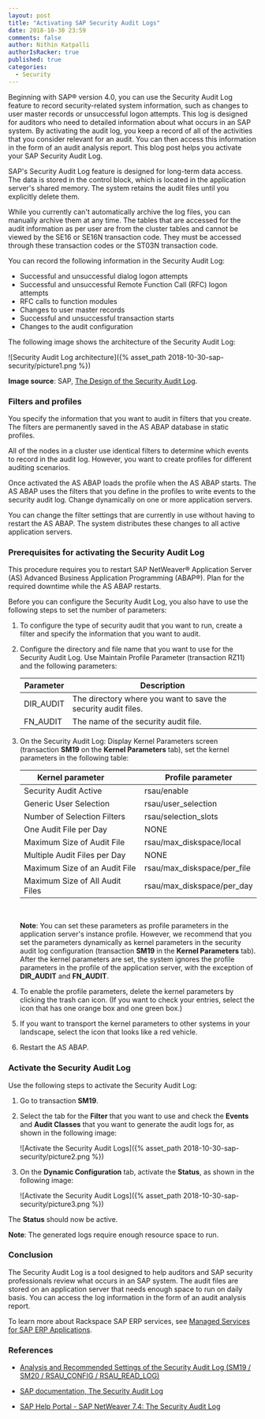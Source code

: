 ```yaml
---
layout: post
title: "Activating SAP Security Audit Logs"
date: 2018-10-30 23:59
comments: false
author: Nithin Katpalli
authorIsRacker: true
published: true
categories:
  - Security
---
```


Beginning with SAP&reg; version 4.0, you can use the Security Audit Log
feature to record security-related system information, such as changes to user
master records or unsuccessful logon attempts. This log is designed for
auditors who need to detailed information about what occurs in an SAP system.
By activating the audit log, you keep a record of all of the activities that
you consider relevant for an audit. You can then access this information in
the form of an audit analysis report. This blog post helps you activate your
SAP Security Audit Log.

<!-- more -->

SAP's Security Audit Log feature is designed for long-term data access. The
data is stored in the control block, which is located in the application
server's shared memory. The system retains the audit files until you
explicitly delete them.

While you currently can't automatically archive the log files, you can
manually archive them at any time. The tables that are accessed for the audit
information as per user are from the cluster tables and cannot be viewed by
the SE16 or SE16N transaction code. They must be accessed through these
transaction codes or the ST03N transaction code.

You can record the following information in the Security Audit Log:

- Successful and unsuccessful dialog logon attempts
- Successful and unsuccessful Remote Function Call (RFC) logon attempts
- RFC calls to function modules
- Changes to user master records
- Successful and unsuccessful transaction starts
- Changes to the audit configuration

The following image shows the architecture of the Security Audit Log:

![Security Audit Log
architecture]({% asset_path 2018-10-30-sap-security/picture1.png %})

**Image source**: SAP, [The Design of the Security Audit
Log](https://help.sap.com/saphelp_nwmobile711/helpdata/en/4d/41bf80aa601c86e10000000a42189b/frameset.htm).

### Filters and profiles

You specify the information that you want to audit in filters that you create.
The filters are permanently saved in the AS ABAP database in static profiles.

All of the nodes in a cluster use identical filters to determine which events
to record in the audit log. However, you want to create profiles for
different auditing scenarios.

Once activated the AS ABAP loads the profile when the AS ABAP starts. The AS
ABAP uses the filters that you define in the profiles to write events to the
security audit log. Change dynamically on one or more application servers.

You can change the filter settings that are currently in use without having to
restart the AS ABAP. The system distributes these changes to all active
application servers.

### Prerequisites for activating the Security Audit Log

This procedure requires you to restart SAP NetWeaver&reg; Application Server
(AS) Advanced Business Application Programming (ABAP&reg;). Plan for the
required downtime while the AS ABAP restarts.

Before you can configure the Security Audit Log, you also have to use the
following steps to set the number of parameters:

1. To configure the type of security audit that you want to run, create a
   filter and specify the information that you want to audit.

2. Configure the directory and file name that you want to use for the Security
   Audit Log. Use Maintain Profile Parameter (transaction RZ11) and the
   following parameters:

   | **Parameter**       | **Description**                                                    |
   |-----------------|----------------------------------------------------------------|
   | DIR_AUDIT       | The directory where you want to save the security audit files. |
   | FN_AUDIT        | The name of the security audit file.                           |

3. On the Security Audit Log: Display Kernel Parameters screen (transaction
   **SM19** on the **Kernel Parameters** tab), set the kernel parameters in
   the following table:

    | **Kernel parameter**&nbsp; &nbsp;  &nbsp;  &nbsp;  &nbsp;                     | **Profile parameter** |
    |---------------------------------     |-----------------------------|
    | Security Audit Active | rsau/enable |
    | Generic User Selection | rsau/user_selection |
    | Number of Selection Filters | rsau/selection_slots |
    | One Audit File per Day | NONE |
    | Maximum Size of Audit File | rsau/max_diskspace/local |
    | Multiple Audit Files per Day | NONE |
    | Maximum Size of an Audit File | rsau/max_diskspace/per_file |
    | Maximum Size of All Audit Files | rsau/max_diskspace/per_day |

    <br />

    **Note**: You can set these parameters as profile parameters in the
    application server's instance profile. However, we recommend that you set
    the parameters dynamically as kernel parameters in the security audit log
    configuration (transaction **SM19** in the **Kernel Parameters** tab).
    After the kernel parameters are set, the system ignores the profile
    parameters in the profile of the application server, with the exception of
    **DIR_AUDIT** and **FN_AUDIT**.

4. To enable the profile parameters, delete the kernel parameters by clicking
   the trash can icon. (If you want to check your entries, select the icon
   that has one orange box and one green box.)

5. If you want to transport the kernel parameters to other systems in your
   landscape, select the icon that looks like a red vehicle.

6.	Restart the AS ABAP.

### Activate the Security Audit Log

Use the following steps to activate the Security Audit Log:

1. Go to transaction **SM19**.

2. Select the tab for the **Filter** that you want to use and check the
   **Events** and **Audit Classes** that you want to generate the audit logs
   for, as shown in the following image:

    ![Activate the Security Audit
    Logs]({% asset_path 2018-10-30-sap-security/picture2.png %})

3. On the **Dynamic Configuration** tab, activate the **Status**, as shown in
   the following image:

    ![Activate the Security Audit
    Logs]({% asset_path 2018-10-30-sap-security/picture3.png %})

The **Status** should now be active.

**Note**: The generated logs require enough resource space to run.

### Conclusion

The Security Audit Log is a tool designed to help auditors and SAP security
professionals review what occurs in an SAP system. The audit files are stored
on an application server that needs enough space to run on daily basis. You
can access the log information in the form of an audit analysis report.

To learn more about Rackspace SAP ERP services, see [Managed Services for SAP ERP
Applications](https://www.rackspace.com/sap/erp).

### References

- [Analysis and Recommended Settings of the Security Audit Log (SM19 / SM20 /
  RSAU_CONFIG /
  RSAU_READ_LOG)](https://blogs.sap.com/2014/12/11/analysis-and-recommended-settings-of-the-security-audit-log-sm19-sm20/)

- [SAP documentation, The Security Audit
  Log](https://help.sap.com/saphelp_nw70/helpdata/en/c7/69bcb7f36611d3a6510000e835363f/frameset.htm)

- [SAP Help Portal - SAP NetWeaver 7.4: The Security Audit
  Log](https://help.sap.com/viewer/56bf1265a92e4b4d9a72448c579887af/7.4.19/en-US/c769bcb7f36611d3a6510000e835363f.html)
